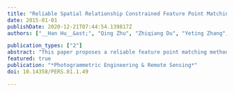 ```yaml
---
title: "Reliable Spatial Relationship Constrained Feature Point Matching of Oblique Aerial Images"
date: 2015-01-01
publishDate: 2020-12-21T07:44:54.139817Z
authors: ["__Han Hu__&ast;", "Qing Zhu", "Zhiqiang Du", "Yeting Zhang", "Yulin Ding"]

publication_types: ["2"]
abstract: "This paper proposes a reliable feature point matching method for oblique images using various spatial relationships and geometrical information for the problems resulted by the large view point changes, the image deformations, blurring, and other factors. Three spatial constraints are incorporated to filter possible outliers, including a cyclic angular ordering constraint, a local position constraint, and a neighborhood conserving constraint. Other ancillary geometric information, which includes the initial exterior orientation parameters that are obtained from the platform parameters and a rough DEM, are used to transform the oblique images geometrically and reduce the perspective deformations. Experiment results revealed that the proposed method is superior to the standard SIFT regarding both precision and correct matches using images obtained by the SWDC-5 system."
featured: true
publication: "*Photogrammetric Engineering & Remote Sensing*"
doi: 10.14358/PERS.81.1.49

---
```


